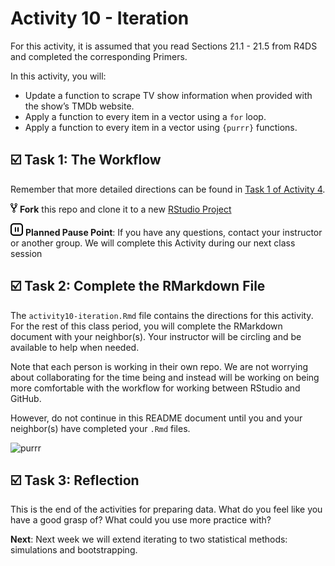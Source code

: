 Activity 10 - Iteration
================

For this activity, it is assumed that you read Sections 21.1 - 21.5 from
R4DS and completed the corresponding Primers.

In this activity, you will:

-   Update a function to scrape TV show information when provided with
    the show’s TMDb website.
-   Apply a function to every item in a vector using a `for` loop.
-   Apply a function to every item in a vector using `{purrr}`
    functions.

## ☑️ Task 1: The Workflow

Remember that more detailed directions can be found in [Task 1 of
Activity
4](https://github.com/gvsu-sta518/activity04-data-pipelines#%EF%B8%8F-task-1-the-workflow).

![fork](README-img/fork-icon.png) **Fork** this repo and clone it to a
new [RStudio Project](https://rstudio.gvsu.edu/)

<img src="README-img/noun_pause.png" alt="pause" width = "20"/>
<b>Planned Pause Point</b>: If you have any questions, contact your
instructor or another group. We will complete this Activity during our
next class session

## ☑️ Task 2: Complete the RMarkdown File

The `activity10-iteration.Rmd` file contains the directions for this
activity. For the rest of this class period, you will complete the
RMarkdown document with your neighbor(s). Your instructor will be
circling and be available to help when needed.

Note that each person is working in their own repo. We are not worrying
about collaborating for the time being and instead will be working on
being more comfortable with the workflow for working between RStudio and
GitHub.

However, do not continue in this README document until you and your
neighbor(s) have completed your `.Rmd` files.

![purrr](https://media.giphy.com/media/W3QKEujo8vztC/giphy.gif)

## ☑️ Task 3: Reflection

This is the end of the activities for preparing data. What do you feel
like you have a good grasp of? What could you use more practice with?

**Next**: Next week we will extend iterating to two statistical methods:
simulations and bootstrapping.
